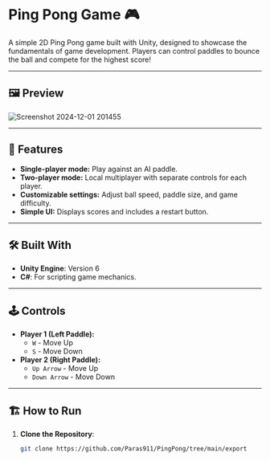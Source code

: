 # Ping Pong Game 🎮

A simple 2D Ping Pong game built with Unity, designed to showcase the fundamentals of game development. Players can control paddles to bounce the ball and compete for the highest score!

---

## 🖼️ Preview

![Screenshot 2024-12-01 201455](https://github.com/user-attachments/assets/883ee817-4189-44ea-bd17-bfb2f08b3b61)


---

## 🚀 Features
- **Single-player mode:** Play against an AI paddle.
- **Two-player mode:** Local multiplayer with separate controls for each player.
- **Customizable settings:** Adjust ball speed, paddle size, and game difficulty.
- **Simple UI:** Displays scores and includes a restart button.

---

## 🛠️ Built With
- **Unity Engine**: Version 6
- **C#**: For scripting game mechanics.

---

## 🕹️ Controls
- **Player 1 (Left Paddle):**
  - `W` - Move Up
  - `S` - Move Down
- **Player 2 (Right Paddle):**
  - `Up Arrow` - Move Up
  - `Down Arrow` - Move Down

---

## 🏗️ How to Run
1. **Clone the Repository**:
   ```bash
   git clone https://github.com/Paras911/PingPong/tree/main/export
    
